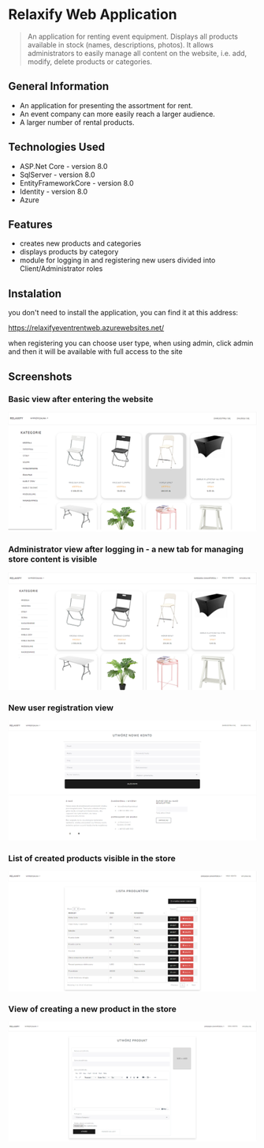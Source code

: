 # Relaxify Web Application

> An application for renting event equipment. Displays all products available in stock (names, descriptions, photos). It allows administrators to easily manage all content on the website, i.e. add, modify, delete products or categories.

## General Information
- An application for presenting the assortment for rent.
- An event company can more easily reach a larger audience.
- A larger number of rental products.


## Technologies Used
- ASP.Net Core - version 8.0
- SqlServer - version 8.0
- EntityFrameworkCore - version 8.0
- Identity - version 8.0
- Azure


## Features
- creates new products and categories
- displays products by category
- module for logging in and registering new users divided into Client/Administrator roles

## Instalation
you don't need to install the application, you can find it at this address:

https://relaxifyeventrentweb.azurewebsites.net/

when registering you can choose user type, when using admin, click admin and then it will be available with full access to the site



## Screenshots
### Basic view after entering the website
![Relaxify](./Screenshots/indexwithoutlogin.png)
### Administrator view after logging in - a new tab for managing store content is visible
![Relaxify](./Screenshots/RelaxifyIndex.png)
### New user registration view
![Relaxify](./Screenshots/createNewAccount.png)
### List of created products visible in the store
![Relaxify](./Screenshots/productList.png)
### View of creating a new product in the store
![Relaxify](./Screenshots/createnewProduct.png)





<!-- Optional -->
<!-- ## License -->
<!-- This project is open source and available under the [... License](). -->

<!-- You don't have to include all sections - just the one's relevant to your project -->
